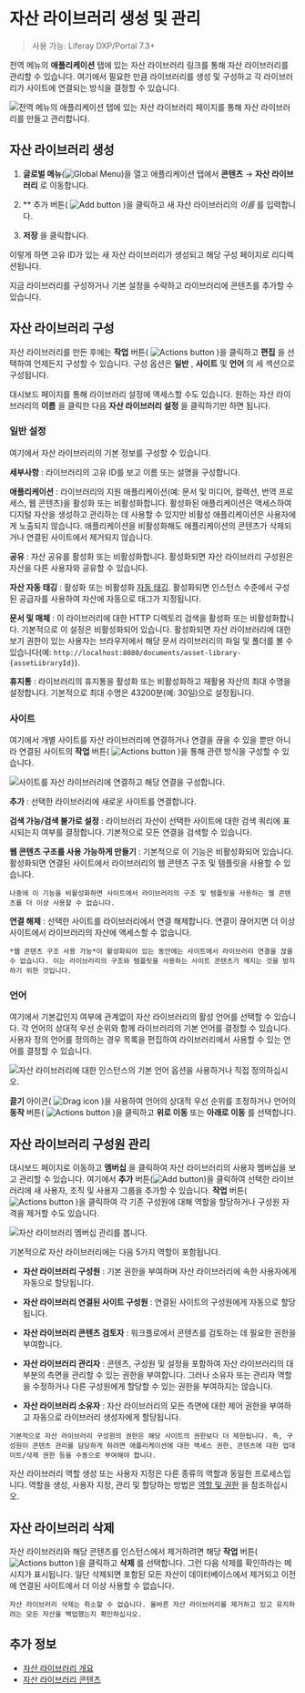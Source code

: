 # 자산 라이브러리 생성 및 관리

> 사용 가능: Liferay DXP/Portal 7.3+

전역 메뉴의 **애플리케이션** 탭에 있는 자산 라이브러리 링크를 통해 자산 라이브러리를 관리할 수 있습니다. 여기에서 필요한 만큼 라이브러리를 생성 및 구성하고 각 라이브러리가 사이트에 연결되는 방식을 결정할 수 있습니다.

![전역 메뉴의 애플리케이션 탭에 있는 자산 라이브러리 페이지를 통해 자산 라이브러리를 만들고 관리합니다.](./creating-and-managing-asset-libraries/images/01.png)

## 자산 라이브러리 생성

1. **글로벌 메뉴**(![Global Menu](../../images/icon-applications-menu.png))을 열고 애플리케이션 탭에서 **콘텐츠** &rarr; **자산 라이브러리** 로 이동합니다.

1. ** 추가 버튼( ![Add button](../../images/icon-add.png) )을 클릭하고 새 자산 라이브러리의 *이름* 를 입력합니다.

1. **저장** 을 클릭합니다.

이렇게 하면 고유 ID가 있는 새 자산 라이브러리가 생성되고 해당 구성 페이지로 리디렉션됩니다.

지금 라이브러리를 구성하거나 기본 설정을 수락하고 라이브러리에 콘텐츠를 추가할 수 있습니다.

## 자산 라이브러리 구성

자산 라이브러리를 만든 후에는 **작업** 버튼( ![Actions button](../../images/icon-actions.png) )을 클릭하고 **편집** 을 선택하여 언제든지 구성할 수 있습니다. 구성 옵션은 **일반** , **사이트** 및 **언어** 의 세 섹션으로 구성됩니다.

대시보드 페이지를 통해 라이브러리 설정에 액세스할 수도 있습니다. 원하는 자산 라이브러리의 **이름** 을 클릭한 다음 **자산 라이브러리 설정** 을 클릭하기만 하면 됩니다.

### 일반 설정

여기에서 자산 라이브러리의 기본 정보를 구성할 수 있습니다.

**세부사항** : 라이브러리의 고유 ID를 보고 이름 또는 설명을 구성합니다.

**애플리케이션** : 라이브러리의 지원 애플리케이션(예: 문서 및 미디어, 컬렉션, 번역 프로세스, 웹 콘텐츠)을 활성화 또는 비활성화합니다. 활성화된 애플리케이션은 액세스하여 디지털 자산을 생성하고 관리하는 데 사용할 수 있지만 비활성 애플리케이션은 사용자에게 노출되지 않습니다. 애플리케이션을 비활성화해도 애플리케이션의 콘텐츠가 삭제되거나 연결된 사이트에서 제거되지 않습니다.

**공유** : 자산 공유를 활성화 또는 비활성화합니다. 활성화되면 자산 라이브러리 구성원은 자산을 다른 사용자와 공유할 수 있습니다.

**자산 자동 태깅** : 활성화 또는 비활성화 [자동 태깅](../tags-and-categories/auto-tagging/auto-tagging-assets.md). 활성화되면 인스턴스 수준에서 구성된 공급자를 사용하여 자산에 자동으로 태그가 지정됩니다.

**문서 및 매체** : 이 라이브러리에 대한 HTTP 디렉토리 검색을 활성화 또는 비활성화합니다. 기본적으로 이 설정은 비활성화되어 있습니다. 활성화되면 자산 라이브러리에 대한 보기 권한이 있는 사용자는 브라우저에서 해당 문서 라이브러리의 파일 및 폴더를 볼 수 있습니다(예: `http://localhost:8080/documents/asset-library-{assetLibraryId}`).

**휴지통** : 라이브러리의 휴지통을 활성화 또는 비활성화하고 재활용 자산의 최대 수명을 설정합니다. 기본적으로 최대 수명은 43200분(예: 30일)으로 설정됩니다.

### 사이트

여기에서 개별 사이트를 자산 라이브러리에 연결하거나 연결을 끊을 수 있을 뿐만 아니라 연결된 사이트의 **작업** 버튼( ![Actions button](../../images/icon-actions.png) )을 통해 관련 방식을 구성할 수 있습니다.

![사이트를 자산 라이브러리에 연결하고 해당 연결을 구성합니다.](./creating-and-managing-asset-libraries/images/02.png)

**추가** : 선택한 라이브러리에 새로운 사이트를 연결합니다.

**검색 가능/검색 불가로 설정** : 라이브러리 자산이 선택한 사이트에 대한 검색 쿼리에 표시되는지 여부를 결정합니다. 기본적으로 모든 연결을 검색할 수 있습니다.

**웹 콘텐츠 구조를 사용 가능하게 만들기** : 기본적으로 이 기능은 비활성화되어 있습니다. 활성화되면 연결된 사이트에서 라이브러리의 웹 콘텐츠 구조 및 템플릿을 사용할 수 있습니다.

   ```{important}
   나중에 이 기능을 비활성화하면 사이트에서 라이브러리의 구조 및 템플릿을 사용하는 웹 콘텐츠를 더 이상 사용할 수 없습니다.
   ```

**연결 해제** : 선택한 사이트를 라이브러리에서 연결 해제합니다. 연결이 끊어지면 더 이상 사이트에서 라이브러리의 자산에 액세스할 수 없습니다.

   ```{important}
   *웹 콘텐츠 구조 사용 가능*이 활성화되어 있는 동안에는 사이트에서 라이브러리 연결을 끊을 수 없습니다. 이는 라이브러리의 구조와 템플릿을 사용하는 사이트 콘텐츠가 깨지는 것을 방지하기 위한 것입니다.
   ```

### 언어

여기에서 기본값인지 여부에 관계없이 자산 라이브러리의 활성 언어를 선택할 수 있습니다. 각 언어의 상대적 우선 순위와 함께 라이브러리의 기본 언어를 결정할 수 있습니다. 사용자 정의 언어를 정의하는 경우 목록을 편집하여 라이브러리에서 사용할 수 있는 언어를 결정할 수 있습니다.

![자산 라이브러리에 대한 인스턴스의 기본 언어 옵션을 사용하거나 직접 정의하십시오.](./creating-and-managing-asset-libraries/images/03.png)

**끌기** 아이콘( ![Drag icon](../../images/icon-drag.png) )을 사용하여 언어의 상대적 우선 순위를 조정하거나 언어의 **동작** 버튼( ![Actions button](../../images/icon-actions.png) )을 클릭하고 **위로 이동** 또는 **아래로 이동** 를 선택합니다.

## 자산 라이브러리 구성원 관리

대시보드 페이지로 이동하고 **멤버십** 을 클릭하여 자산 라이브러리의 사용자 멤버십을 보고 관리할 수 있습니다. 여기에서 **추가** 버튼(![Add button](../../images/icon-add.png))을 클릭하여 선택한 라이브러리에 새 사용자, 조직 및 사용자 그룹을 추가할 수 있습니다. **작업** 버튼( ![Actions button](../../images/icon-actions.png) )을 클릭하여 각 기존 구성원에 대해 역할을 할당하거나 구성원 자격을 제거할 수도 있습니다.

![자산 라이브러리 멤버십 관리를 봅니다.](./creating-and-managing-asset-libraries/images/04.png)

기본적으로 자산 라이브러리에는 다음 5가지 역할이 포함됩니다.

* **자산 라이브러리 구성원** : 기본 권한을 부여하며 자산 라이브러리에 속한 사용자에게 자동으로 할당됩니다.

* **자산 라이브러리 연결된 사이트 구성원** : 연결된 사이트의 구성원에게 자동으로 할당됩니다.

* **자산 라이브러리 콘텐츠 검토자** : 워크플로에서 콘텐츠를 검토하는 데 필요한 권한을 부여합니다.

* **자산 라이브러리 관리자** : 콘텐츠, 구성원 및 설정을 포함하여 자산 라이브러리의 대부분의 측면을 관리할 수 있는 권한을 부여합니다. 그러나 소유자 또는 관리자 역할을 수정하거나 다른 구성원에게 할당할 수 있는 권한을 부여하지는 않습니다.

* **자산 라이브러리 소유자** : 자산 라이브러리의 모든 측면에 대한 제어 권한을 부여하고 자동으로 라이브러리 생성자에게 할당됩니다.

```{note}
기본적으로 자산 라이브러리 구성원의 권한은 해당 사이트의 권한보다 더 제한됩니다. 즉, 구성원이 콘텐츠 관리를 담당하게 하려면 애플리케이션에 대한 액세스 권한, 콘텐츠에 대한 업데이트/삭제 권한 등을 수동으로 부여해야 합니다.
```

자산 라이브러리 역할 생성 또는 사용자 지정은 다른 종류의 역할과 동일한 프로세스입니다. 역할을 생성, 사용자 지정, 관리 및 할당하는 방법은 [역할 및 권한](../../users-and-permissions/roles-and-permissions.md) 을 참조하십시오.

## 자산 라이브러리 삭제

자산 라이브러리와 해당 콘텐츠를 인스턴스에서 제거하려면 해당 **작업** 버튼( ![Actions button](../../images/icon-actions.png) )을 클릭하고 **삭제** 를 선택합니다. 그런 다음 삭제를 확인하라는 메시지가 표시됩니다. 일단 삭제되면 포함된 모든 자산이 데이터베이스에서 제거되고 이전에 연결된 사이트에서 더 이상 사용할 수 없습니다.

```{warning}
자산 라이브러리 삭제는 취소할 수 없습니다. 올바른 자산 라이브러리를 제거하고 있고 유지하려는 모든 자산을 백업했는지 확인하십시오.
```

## 추가 정보

* [자산 라이브러리 개요](./asset-libraries-overview.md)
* [자산 라이브러리 콘텐츠](./asset-library-content.md)
